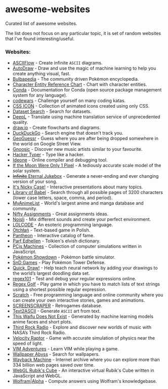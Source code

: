 # awesome-websites
Curated list of awesome websites. 

The list does not focus on any particular topic, it is set of random websites that I've found interesting/useful. 

### Websites:
- [ASCIIFlow](http://asciiflow.com/) - Create infinite `ASCII` diagrams.
- [AutoDraw](https://www.autodraw.com/) - Draw and use the magic of machine learning to help you create anything visual, fast.
- [Bulbapedia](https://bulbapedia.bulbagarden.net/wiki/Main_Page) - The community driven Pokémon encyclopedia.
- [Character Entity Reference Chart](https://dev.w3.org/html5/html-author/charref) - Chart with character entities.
- [Conda](https://conda.io/docs/index.html) - Documentation for Conda (open source package management system for any language).
- [codewars](https://www.codewars.com/) - Challenge yourself on many coding katas.
- [CSS ICON](https://cssicon.space/#/) - Collection of animated icons created using only CSS.
- [Dataset Search](https://toolbox.google.com/datasetsearch) - Search for datasets.
- [DeepL](https://www.deepl.com/translator) - Translate using machine translation service of unprecedented quality.
- [draw.io](https://www.draw.io/) - Create flowcharts and diagrams.
- [DuckDuckGo](https://duckduckgo.com/) - Search engine that doesn't track you.
- [GeoGuessr](https://www.geoguessr.com/) - Guess where you are after being dropped somewhere in the world on Google Street View. 
- [Gnoosic](http://www.gnoosic.com/) - Discover new music artists similar to your favourite.
- [Hacker Typer](http://hackertyper.com/) - Type like a hacker.
- [Ideone](https://ideone.com/) - Online compiler and debugging tool.
- [If the Moon Were Only 1 Pixel](http://joshworth.com/dev/pixelspace/pixelspace_solarsystem.html) - A tediously accurate scale model of the solar system.
- [~~Infinite~~ Eternal Jukebox](https://eternalbox.dev/retro_index.html) - Generate a never-ending and ever changing version of your song.
- [It's Nicky Case!](https://ncase.me/) - Interactive presentations about many topics.
- [Library of Babel](https://libraryofbabel.info/) - Search through all possible pages of 3200 characters (lower case letters, space, comma, and period).
- [MyAnimeList](https://myanimelist.net/) - World's largest anime and manga database and community.
- [Nifty Assignments](http://nifty.stanford.edu/) - Great assignments ideas.
- [Noisli](https://www.noisli.com/) - Mix different sounds and create your perfect environment.
- [LOLCODE](http://www.lolcode.org/) - An esoteric programming language.
- [Otchłań](http://www.otchlan.pl/) - Text-based game in Polish.
- [Pantheon](http://pantheon.media.mit.edu/) - Interactive catalog of fame.
- [Parf Edhellen](https://www.elfdict.com/) - Tolkien's elvish dictionary.
- [PCjs Machines](https://www.pcjs.org/) - Collection of computer simulations written in JavaScript.
- [Pokémon Showdown](https://pokemonshowdown.com/) - Pokémon battle simulator.
- [SnD Games](http://samdangames.blogspot.com/) - Play Pokémon Tower Defense.
- [Quick, Draw!](https://quickdraw.withgoogle.com/) - Help teach neural network by adding your drawings to the world’s largest doodling data set.
- [regex101](https://regex101.com/) - Test and debug your regular expressions online.
- [Regex Golf](https://alf.nu/RegexGolf) - Play game in which you have to match lists of text strings using a shortest possible regular expression.
- [Scratch](https://scratch.mit.edu/) - Free programming language and online community where you can create your own interactive stories, games and animations.
- [SCREENSCRAPER](https://www.screenscraper.fr/) - Retrogames database.
- [Text2ASCII](http://patorjk.com/software/taag/#p=display&f=Graffiti&t=Type%20Something%20) - Generate `ASCII` art from text.
- [This Waifu Does Not Exist](https://www.thiswaifudoesnotexist.net/) - Generated by machine learning models anime faces and short plots.
- [Third Rock Radio](https://thirdrockradio.net/) - Explore and discover new worlds of music with NASA’s Third Rock Radio.
- [Velocity Raptor](https://www.testtubegames.com/velocityraptor.html) - Game with accurate simulation of physics near the speed of light.
- [VIM Adventures](https://vim-adventures.com/) - Learn VIM while playing a game.
- [Wallpaper Abyss](https://wall.alphacoders.com/) - Search for wallpapers.
- [Wayback Machine](https://archive.org/web/) - Internet archive where you can explore more than 334 billion web pages saved over time.
- [WebGL Rubik's Cube](http://www.randelshofer.ch/webgl/rubikscube/) - An interactive virtual Rubik's Cube written in JavaScript and WebGL.
- [Wolfram|Alpha](http://www.wolframalpha.com/) - Compute answers using Wolfram's knowledgebase.
